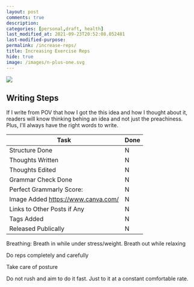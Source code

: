 ```yaml
---
layout: post
comments: true
description:
categories: [personal,draft, health]
last_modified_at: 2021-09-23T20:52:08.052481
last-modified-purpose:
permalink: /increase-reps/
title: Increasing Exercise Reps
hide: true
image: /images/n-plus-one.svg
---
```

![](/images/switch-jobs.jpg)

## Writing Steps

If I write from POV that how I got the this idea and how I thought about it, readers will know thinking behing an idea and not just the preachiness. Plus, I'll always have the right words to write.

| Task                        | Done |
|-----------------------------|------|
| Structure Done              | N    |
| Thoughts Written            | N    |
| Thoughts Edited             | N    |
| Grammar Check Done          | N    |
| Perfect Grammarly Score:    | N    |
| Image Added  https://www.canva.com/                | N    |
| Links to Other Posts if Any | N    |
| Tags Added                  | N    |
| Released Publically         | N    |

Breathing: Breath in while under stress/weight. Breath out while relaxing

Do reps  completely and carefully

Take care of posture

Do not rush and aim to do it fast. Just to it at a constant comfortable rate.